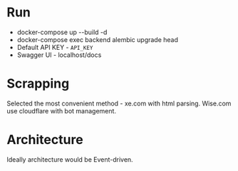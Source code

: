 # Run
- docker-compose up --build -d
- docker-compose exec backend alembic upgrade head
- Default API KEY - `API_KEY`
- Swagger UI - localhost/docs

# Scrapping
Selected the most convenient method - xe.com with html parsing.
Wise.com use cloudflare with bot management.

# Architecture
Ideally architecture would be Event-driven.
